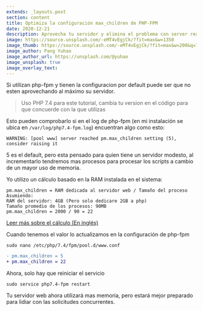 ```yaml
---
extends: _layouts.post
section: content
title: Optimiza la configuración max_children de PHP-FPM
date: 2020-12-21
description: Aprovecha tu servidor y elimina el problema con server reached pm.max_children setting.
image: https://source.unsplash.com/-eMT4vEgjCk/?fit=max&w=1350
image_thumb: https://source.unsplash.com/-eMT4vEgjCk/?fit=max&w=200&q=75
image_author: Pang Yuhao
image_author_url: https://unsplash.com/@yuhao
image_unsplash: true
image_overlay_text:
---
```


Si utilizan php-fpm y tienen la configuracion por default puede ser que no esten aprovechando al máximo su servidor.

>Uso PHP 7.4 para este tutorial, cambia tu version en el código para que concuerde con la que utilizas

Esto pueden comprobarlo si en el log de php-fpm (en mi instalación se ubica en `/var/log/php7.4-fpm.log`) encuentran algo como esto:

```text
WARNING: [pool www] server reached pm.max_children setting (5), consider raising it
```

5 es el default, pero esta pensado para quien tiene un servidor modesto, al incrementarlo tendremos mas procesos para procesar los scripts a cambio de un mayor uso de memoria. 

Yo utilizo un cálculo basado en la RAM instalada en el sistema:

```text
pm.max_children = RAM dedicada al servidor web / Tamaño del proceso
Asumiendo:
RAM del servidor: 4GB (Pero solo dedicare 2GB a php)
Tamaño promedio de los procesos: 90MB
pm.max_children = 2000 / 90 = 22
```

[Leer más sobre el cálculo (En inglés)](https://gist.github.com/holmberd/44fa5c2555139a1a46e01434d3aaa512)

Cuando tenemos el valor lo actualizamos en la configuración de php-fpm

```sudo nano /etc/php/7.4/fpm/pool.d/www.conf```

```diff
- pm.max_children = 5
+ pm.max_children = 22
```

Ahora, solo hay que reiniciar el servicio

```sudo service php7.4-fpm restart```

Tu servidor web ahora utilizará mas memoria, pero estará mejor preparado para lidiar con las solicitudes concurrentes.
